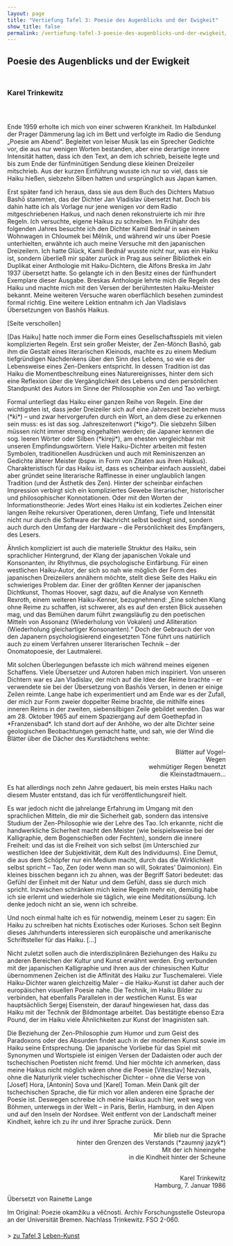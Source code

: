 ```yaml
---
layout: page
title: "Vertiefung Tafel 3: Poesie des Augenblicks und der Ewigkeit"
show_title: false
permalink: /vertiefung-tafel-3-poesie-des-augenblicks-und-der-ewigkeit/
---
```


<div id="main" data-scroll-offset="116">
  <div id="av_section_1" class="container_wrap fullsize">
    <div class="container">
      <main role="main" itemscope="itemscope" itemtype="https://schema.org/Blog" class="template-page content av-content-full alpha units">
        <div class="post-entry post-entry-type-page post-entry-3842">
          <div class="entry-content-wrapper clearfix">
            <div style="padding-bottom:10px;" class="blockquote modern-quote">
              <h2 class="av-special-heading-tag" itemprop="headline">Poesie des Augenblicks und der Ewigkeit</h2>
              <div class="special-heading-border">
                <div class="special-heading-inner-border"></div>
              </div>
            </div>
            <div style="padding-bottom:10px;" class="blockquote modern-quote">
              <h3 class="av-special-heading-tag" itemprop="headline">Karel Trinkewitz</h3>
              <div class="special-heading-border">
                <div class="special-heading-inner-border"></div>
              </div>
            </div>
            <div class="flex_column av_one_full" style="padding:20px 0px 0px 0px; border-radius:0px;">
              <section class="av_textblock_section" itemscope="itemscope" itemtype="https://schema.org/BlogPosting" itemprop="blogPost">
                <div class="avia_textblock" itemprop="text">
                  <p>Ende 1959 erholte ich mich von einer schweren Krankheit. Im Halbdunkel der Prager Dämmerung lag ich im Bett und verfolgte im Radio die Sendung „Poesie am Abend“. Begleitet von leiser Musik las ein Sprecher Gedichte vor, die aus nur wenigen Worten bestanden, aber eine derartige innere Intensität hatten, dass ich den Text, an dem ich schrieb, beiseite legte und bis zum Ende der fünfminütigen Sendung diese kleinen Dreizeiler mitschrieb. Aus der kurzen Einführung wusste ich nur so viel, dass sie Haiku hießen, siebzehn Silben hatten und ursprünglich aus Japan kamen.</p>
                  <p>Erst später fand ich heraus, dass sie aus dem Buch des Dichters Matsuo Bashō stammten, das der Dichter Jan Vladislav übersetzt hat. Doch bis dahin hatte ich als Vorlage nur jene wenigen vor dem Radio mitgeschriebenen Haikus, und nach denen rekonstruierte ich mir ihre Regeln. Ich versuchte, eigene Haikus zu schreiben. Im Frühjahr des folgenden Jahres besuchte ich den Dichter Kamil Bednář in seinem Wohnwagen in Chloumek bei Mělník, und während wir uns über Poesie unterhielten, erwähnte ich auch meine Versuche mit den japanischen Dreizeilern. Ich hatte Glück, Kamil Bednář wusste nicht nur, was ein Haiku ist, sondern überließ mir später zurück in Prag aus seiner Bibliothek ein Duplikat einer Anthologie mit Haiku-Dichtern, die Alfons Breska im Jahr 1937 übersetzt hatte. So gelangte ich in den Besitz eines der fünfhundert Exemplare dieser Ausgabe. Breskas Anthologie lehrte mich die Regeln des Haiku und machte mich mit den Versen der berühmtesten Haiku-Meister bekannt. Meine weiteren Versuche waren oberflächlich besehen zumindest formal richtig. Eine weitere Lektion entnahm ich Jan Vladislavs Übersetzungen von Bashōs Haikus.</p>
                  <p>[Seite verschollen]</p>
                  <p>[Das Haiku] hatte noch immer die Form eines Gesellschaftsspiels mit vielen komplizierten Regeln. Erst sein großer Meister, der Zen-Mönch Bashō, gab ihm die Gestalt eines literarischen Kleinods, machte es zu einem Medium tiefgründigen Nachdenkens über den Sinn des Lebens, so wie es der Lebensweise eines Zen-Denkers entspricht. In dessen Tradition ist das Haiku die Momentbeschreibung eines Naturereignisses, hinter dem sich eine Reflexion über die Vergänglichkeit des Lebens und den persönlichen Standpunkt des Autors im Sinne der Philosophie von Zen und Tao verbirgt.</p>
                  <p>Formal unterliegt das Haiku einer ganzen Reihe von Regeln. Eine der wichtigsten ist, dass jeder Dreizeiler sich auf eine Jahreszeit beziehen muss (*ki*) – und zwar hervorgerufen durch ein Wort, an dem diese zu erkennen sein muss: es ist das sog. Jahreszeitenwort (*kigo*). Die siebzehn Silben müssen nicht immer streng eingehalten werden; die Japaner kennen die sog. leeren Wörter oder Silben (*kireji*), am ehesten vergleichbar mit unseren Empfindungswörtern. Viele Haiku-Dichter arbeiten mit festen Symbolen, traditionellen Ausdrücken und auch mit Reminiszenzen an Gedichte älterer Meister (bspw. in Form von Zitaten aus ihren Haikus). Charakteristisch für das Haiku ist, dass es scheinbar einfach aussieht, dabei aber gründet seine literarische Raffinesse in einer unglaublich langen Tradition (und der Ästhetik des Zen). Hinter der scheinbar einfachen Impression verbirgt sich ein kompliziertes Gewebe literarischer, historischer und philosophischer Konnotationen. Oder mit den Worten der Informationstheorie: Jedes Wort eines Haiku ist ein kodiertes Zeichen einer langen Reihe rekursiver Operationen, deren Umfang, Tiefe und Intensität nicht nur durch die Software der Nachricht selbst bedingt sind, sondern auch durch den Umfang der Hardware – die Persönlichkeit des Empfängers, des Lesers.</p>
                  <p>Ähnlich kompliziert ist auch die materielle Struktur des Haiku, sein sprachlicher Hintergrund, der Klang der japanischen Vokale und Konsonanten, ihr Rhythmus, die psychologische Einfärbung. Für einen westlichen Haiku-Autor, der sich so nah wie möglich der Form des japanischen Dreizeilers annähern möchte, stellt diese Seite des Haiku ein schwieriges Problem dar. Einer der größten Kenner der japanischen Dichtkunst, Thomas Hoover, sagt dazu, auf die Analyse von Kenneth Rexroth, einem weiteren Haiku-Kenner, bezugnehmend: „Eine solchen Klang ohne Reime zu schaffen, ist schwerer, als es auf den ersten Blick aussehen mag, und das Bemühen darum führt zwangsläufig zu den poetischen Mitteln von Assonanz (Wiederholung von Vokalen) und Alliteration (Wiederholung gleichartiger Konsonanten).“ Doch der Gebrauch der von den Japanern psychologisierend eingesetzten Töne führt uns natürlich auch zu einem Verfahren unserer literarischen Technik – der Onomatopoesie, der Lautmalerei.</p>
                  <p>Mit solchen Überlegungen befasste ich mich während meines eigenen Schaffens. Viele Übersetzer und Autoren haben mich inspiriert. Von unseren Dichtern war es Jan Vladislav, der mich auf die Idee der Reime brachte – er verwendete sie bei der Übersetzung von Bashōs Versen, in denen er einige Zeilen reimte. Lange habe ich experimentiert und am Ende war es der Zufall, der mich zur Form zweier doppelter Reime brachte, die mithilfe eines inneren Reims in der zweiten, siebensilbigen Zeile gebildet werden. Das war am 28. Oktober 1965 auf einem Spaziergang auf dem Goethepfad in *Franzensbad*. Ich stand dort auf der Anhöhe, wo der alte Dichter seine geologischen Beobachtungen gemacht hatte, und sah, wie der Wind die Blätter über die Dächer des Kurstädtchens wehte:</p>
                  <p style="text-align: right;">Blätter auf Vogel-<br/>
                      Wegen<br/>
                      wehmütiger Regen benetzt<br/>
                      die Kleinstadtmauern…
                      </p>
                  <p>Es hat allerdings noch zehn Jahre gedauert, bis mein erstes Haiku nach diesem Muster entstand, das ich für veröffentlichungsreif hielt.</p>
                  <p>Es war jedoch nicht die jahrelange Erfahrung im Umgang mit den sprachlichen Mitteln, die mir die Sicherheit gab, sondern das intensive Studium der Zen-Philosophie wie der Lehre des Tao. Ich erkannte, nicht die handwerkliche Sicherheit macht den Meister (wie beispielsweise bei der Kalligraphie, dem Bogenschießen oder Fechten), sondern die innere Freiheit: und das ist die Freiheit von sich selbst (im Unterschied zur westlichen Idee der Subjektivität, dem Kult des Individuums). Eine Demut, die aus dem Schöpfer nur ein Medium macht, durch das die Wirklichkeit selbst spricht – Tao, Zen (oder wenn man so will, Sokrates’ Daimonion). Ein kleines bisschen begann ich zu ahnen, was der Begriff Satori bedeutet: das Gefühl der Einheit mit der Natur und dem Gefühl, dass sie durch mich spricht. Inzwischen schränken mich keine Regeln mehr ein, demütig habe ich sie erlernt und wiederhole sie täglich, wie eine Meditationsübung. Ich denke jedoch nicht an sie, wenn ich schreibe.</p>
                  <p>Und noch einmal halte ich es für notwendig, meinem Leser zu sagen: Ein Haiku zu schreiben hat nichts Exotisches oder Kurioses. Schon seit Beginn dieses Jahrhunderts interessieren sich europäische und amerikanische Schriftsteller für das Haiku. […]</p>
                  <p>Nicht zuletzt sollen auch die interdisziplinären Beziehungen des Haiku zu anderen Bereichen der Kultur und Kunst erwähnt werden. Eng verbunden mit der japanischen Kalligraphie und ihren aus der chinesischen Kultur übernommenen Zeichen ist die Affinität des Haiku zur Tuschemalerei. Viele Haiku-Dichter waren gleichzeitig Maler – die Haiku-Kunst ist daher auch der europäischen visuellen Poesie nahe. Die Technik, im Haiku Bilder zu verbinden, hat ebenfalls Parallelen in der westlichen Kunst. Es war hauptsächlich Sergej Eisenstein, der darauf hingewiesen hat, dass das Haiku mit der Technik der Bildmontage arbeitet. Das bestätigte ebenso Ezra Pound, der im Haiku viele Ähnlichkeiten zur Kunst der Imaginisten sah.</p>
                  <p>Die Beziehung der Zen-Philosophie zum Humor und zum Geist des Paradoxons oder des Absurden findet auch in der modernen Kunst sowie im Haiku seine Entsprechung. Die japanische Vorliebe für das Spiel mit Synonymen und Wortspiele ist einigen Versen der Dadaisten oder auch der tschechischen Poetisten nicht fremd. Und hier möchte ich anmerken, dass meine Haikus nicht möglich wären ohne die Poesie [Víteszlav] Nezvals, ohne die Naturlyrik vieler tschechischer Dichter – ohne die Verse von [Josef] Hora, [Antonín] Sova und [Karel] Toman. Mein Dank gilt der tschechischen Sprache, die für mich vor allen anderen eine Sprache der Poesie ist. Deswegen schreibe ich meine Haikus auch hier, weit weg von Böhmen, unterwegs in der Welt – in Paris, Berlin, Hamburg, in den Alpen und auf den Inseln der Nordsee. Weit entfernt von der Landschaft meiner Kindheit, kehre ich zu ihr und ihrer Sprache zurück. Denn</p>
                  <p style="text-align: right;">Mir blieb nur die Sprache<br/>
                  hinter den Grenzen des Verstands (*zaumný jazyk*)<br/>
                  Mit der ich hineingehe<br/>
                  in die Kindheit hinter der Scheune <br/>
                  <br/>
                  </p>
                  <p style="text-align: right;">Karel Trinkewitz<br/>
                   Hamburg, 7. Januar 1986</p>
                </div>
              </section>
              <section class="av_textblock_section" itemscope="itemscope" itemtype="https://schema.org/BlogPosting" itemprop="blogPost">
                <div class="avia_textblock" style="font-size:14px;" itemprop="text">
                  <p>Übersetzt von Rainette Lange</p>
                  <p>Im Original: Poezie okamžiku a věčnosti. Archiv Forschungsstelle Osteuropa an der Universität Bremen. Nachlass Trinkewitz. FSO 2-060.</p>
                </div>
              </section>
              <div style="margin-top:5px;" class="hr hr-custom hr-center hr-icon-no">
                <span class="hr-inner inner-border-av-border-none" style="width:50px;">
                  <span class="hr-inner-style"></span>
                </span>
              </div>
              <div class="buttons" style="margin: 20px 0;">>
                <a href="{{ '/tafelinhalt3/' | relative_url }}" class="neutral">zu Tafel 3</a>
                <a href="{{ '/leben/' | relative_url }}" class="neutral">Leben-Kunst</a>
            </div>
            </div>
          </div>
        </div>
      </main>
    </div>
  </div>
</div>

